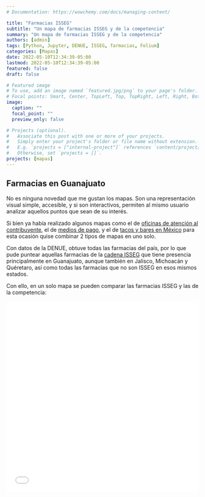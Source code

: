 ```yaml
---
# Documentation: https://wowchemy.com/docs/managing-content/

title: "Farmacias ISSEG"
subtitle: "Un mapa de farmacias ISSEG y de la competencia"
summary: "Un mapa de farmacias ISSEG y de la competencia"
authors: [admin]
tags: [Python, Jupyter, DENUE, ISSEG, farmacias, Folium]
categories: [Mapas]
date: 2022-05-10T12:34:39-05:00
lastmod: 2022-05-10T12:34:39-05:00
featured: false
draft: false

# Featured image
# To use, add an image named `featured.jpg/png` to your page's folder.
# Focal points: Smart, Center, TopLeft, Top, TopRight, Left, Right, BottomLeft, Bottom, BottomRight.
image:
  caption: ""
  focal_point: ""
  preview_only: false

# Projects (optional).
#   Associate this post with one or more of your projects.
#   Simply enter your project's folder or file name without extension.
#   E.g. `projects = ["internal-project"]` references `content/project/deep-learning/index.md`.
#   Otherwise, set `projects = []`.
projects: [mapas]
---
```


## Farmacias en Guanajuato

No es ninguna novedad que me gustan los mapas. Son una representación visual simple, accesible, y si son interactivos, permiten al mismo usuario analizar aquellos puntos que sean de su interés. 

Si bien ya había realizado algunos mapas como el de [oficinas de atención al contribuyente](https://gonzalezhomar.netlify.app/post/oficinas/), el de [medios de pago](https://gonzalezhomar.netlify.app/post/mi-primer-mapa/), y el de [tacos y bares en México](https://gonzalezhomar.netlify.app/post/tacos_y_bares/) para esta ocasión quise combinar 2 tipos de mapas en uno solo.

Con datos de la DENUE, obtuve todas las farmacias del país, por lo que pude puntear aquellas farmacias de la [cadena ISSEG](https://farmaciasisseg.com.mx/#/quienesSomos) que tiene presencia principalmente en Guanajuato, aunque también en Jalisco, Michoacán y Quéretaro, así como todas las farmacias que no son ISSEG en esos mismos estados.

Con ello, en un solo mapa se pueden comparar las farmacias ISSEG y las de la competencia:

<iframe
    src='./static/farmacias_isseg.html'
    width='100%'
    height='500px'
    style='border:none;'>
</iframe>